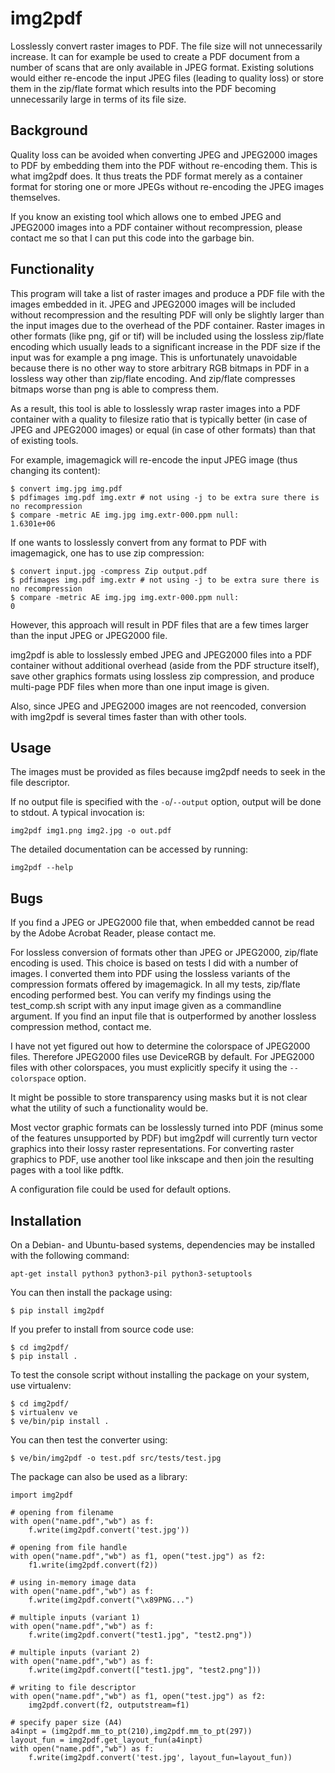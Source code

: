 img2pdf
=======

Losslessly convert raster images to PDF. The file size will not unnecessarily
increase. It can for example be used to create a PDF document from a number of
scans that are only available in JPEG format. Existing solutions would either
re-encode the input JPEG files (leading to quality loss) or store them in the
zip/flate format which results into the PDF becoming unnecessarily large in
terms of its file size.

Background
----------

Quality loss can be avoided when converting JPEG and JPEG2000 images to PDF by
embedding them into the PDF without re-encoding them. This is what img2pdf
does. It thus treats the PDF format merely as a container format for storing
one or more JPEGs without re-encoding the JPEG images themselves.

If you know an existing tool which allows one to embed JPEG and JPEG2000 images
into a PDF container without recompression, please contact me so that I can put
this code into the garbage bin.

Functionality
-------------

This program will take a list of raster images and produce a PDF file with the
images embedded in it.  JPEG and JPEG2000 images will be included without
recompression and the resulting PDF will only be slightly larger than the input
images due to the overhead of the PDF container.  Raster images in other
formats (like png, gif or tif) will be included using the lossless zip/flate
encoding which usually leads to a significant increase in the PDF size if the
input was for example a png image. This is unfortunately unavoidable because
there is no other way to store arbitrary RGB bitmaps in PDF in a lossless way
other than zip/flate encoding. And zip/flate compresses bitmaps worse than png
is able to compress them.

As a result, this tool is able to losslessly wrap raster images into a PDF
container with a quality to filesize ratio that is typically better (in case of
JPEG and JPEG2000 images) or equal (in case of other formats) than that of
existing tools.

For example, imagemagick will re-encode the input JPEG image (thus changing
its content):

	$ convert img.jpg img.pdf
	$ pdfimages img.pdf img.extr # not using -j to be extra sure there is no recompression
	$ compare -metric AE img.jpg img.extr-000.ppm null:
	1.6301e+06

If one wants to losslessly convert from any format to PDF with
imagemagick, one has to use zip compression:

	$ convert input.jpg -compress Zip output.pdf
	$ pdfimages img.pdf img.extr # not using -j to be extra sure there is no recompression
	$ compare -metric AE img.jpg img.extr-000.ppm null:
	0

However, this approach will result in PDF files that are a few times larger
than the input JPEG or JPEG2000 file.

img2pdf is able to losslessly embed JPEG and JPEG2000 files into a PDF
container without additional overhead (aside from the PDF structure itself),
save other graphics formats using lossless zip compression, and produce
multi-page PDF files when more than one input image is given.

Also, since JPEG and JPEG2000 images are not reencoded, conversion with img2pdf
is several times faster than with other tools.

Usage
-----

The images must be provided as files because img2pdf needs to seek in the file
descriptor.

If no output file is specified with the `-o`/`--output` option, output will be
done to stdout. A typical invocation is:

	img2pdf img1.png img2.jpg -o out.pdf

The detailed documentation can be accessed by running:

	img2pdf --help


Bugs
----

If you find a JPEG or JPEG2000 file that, when embedded cannot be read
by the Adobe Acrobat Reader, please contact me.

For lossless conversion of formats other than JPEG or JPEG2000, zip/flate
encoding is used.  This choice is based on tests I did with a number of images.
I converted them into PDF using the lossless variants of the compression
formats offered by imagemagick.  In all my tests, zip/flate encoding performed
best.  You can verify my findings using the test_comp.sh script with any input
image given as a commandline argument.  If you find an input file that is
outperformed by another lossless compression method, contact me.

I have not yet figured out how to determine the colorspace of JPEG2000 files.
Therefore JPEG2000 files use DeviceRGB by default. For JPEG2000 files with
other colorspaces, you must explicitly specify it using the `--colorspace`
option.

It might be possible to store transparency using masks but it is not clear
what the utility of such a functionality would be.

Most vector graphic formats can be losslessly turned into PDF (minus some of
the features unsupported by PDF) but img2pdf will currently turn vector
graphics into their lossy raster representations. For converting raster
graphics to PDF, use another tool like inkscape and then join the resulting
pages with a tool like pdftk.

A configuration file could be used for default options.

Installation
------------

On a Debian- and Ubuntu-based systems, dependencies may be installed
with the following command:

	apt-get install python3 python3-pil python3-setuptools

You can then install the package using:

	$ pip install img2pdf

If you prefer to install from source code use:

	$ cd img2pdf/
	$ pip install .

To test the console script without installing the package on your system,
use virtualenv:

	$ cd img2pdf/
	$ virtualenv ve
	$ ve/bin/pip install .

You can then test the converter using:

	$ ve/bin/img2pdf -o test.pdf src/tests/test.jpg

The package can also be used as a library:

	import img2pdf

	# opening from filename
	with open("name.pdf","wb") as f:
		f.write(img2pdf.convert('test.jpg'))

	# opening from file handle
	with open("name.pdf","wb") as f1, open("test.jpg") as f2:
		f1.write(img2pdf.convert(f2))

	# using in-memory image data
	with open("name.pdf","wb") as f:
		f.write(img2pdf.convert("\x89PNG...")

	# multiple inputs (variant 1)
	with open("name.pdf","wb") as f:
		f.write(img2pdf.convert("test1.jpg", "test2.png"))

	# multiple inputs (variant 2)
	with open("name.pdf","wb") as f:
		f.write(img2pdf.convert(["test1.jpg", "test2.png"]))

	# writing to file descriptor
	with open("name.pdf","wb") as f1, open("test.jpg") as f2:
		img2pdf.convert(f2, outputstream=f1)

	# specify paper size (A4)
	a4inpt = (img2pdf.mm_to_pt(210),img2pdf.mm_to_pt(297))
	layout_fun = img2pdf.get_layout_fun(a4inpt)
	with open("name.pdf","wb") as f:
		f.write(img2pdf.convert('test.jpg', layout_fun=layout_fun))
